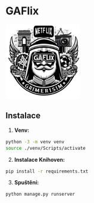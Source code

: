 # GAFlix

<img src="gaflix.png" alt="Logo" width="200" height="200" />

## Instalace

1. **Venv:**

```bash
python -3 -m venv venv
source ./venv/Scripts/activate
```

2. **Instalace Knihoven:**
```bash
pip install -r requirements.txt
```

3. **Spuštění:**
```bash
python manage.py runserver
```


